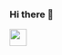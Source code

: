 ### Hi there 👋

<img width="30px" src="https://cdn.jsdelivr.net/gh/devicons/devicon@latest/icons/java/java-plain.svg" />
          
